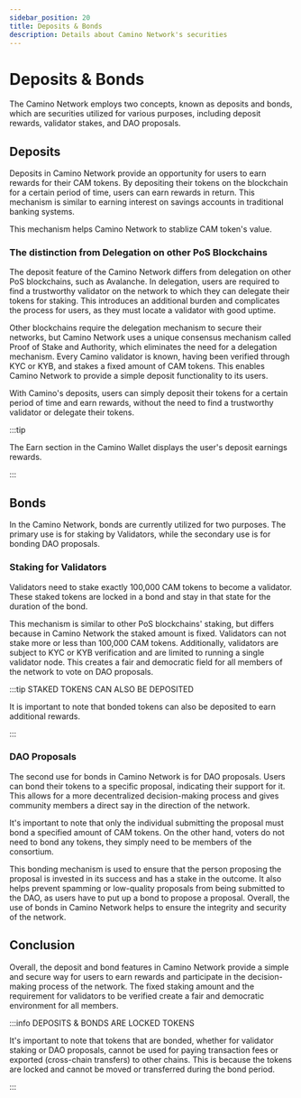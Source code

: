 ```yaml
---
sidebar_position: 20
title: Deposits & Bonds
description: Details about Camino Network's securities
---
```


# Deposits & Bonds

The Camino Network employs two concepts, known as deposits and bonds, which are securities utilized for various purposes, including deposit rewards, validator stakes, and DAO proposals.

## Deposits

Deposits in Camino Network provide an opportunity for users to earn rewards for their CAM tokens. By depositing their tokens on the blockchain for a certain period of time, users can earn rewards in return. This mechanism is similar to earning interest on savings accounts in traditional banking systems.

This mechanism helps Camino Network to stablize CAM token's value.

### The distinction from Delegation on other PoS Blockchains

The deposit feature of the Camino Network differs from delegation on other PoS blockchains, such as Avalanche. In delegation, users are required to find a trustworthy validator on the network to which they can delegate their tokens for staking. This introduces an additional burden and complicates the process for users, as they must locate a validator with good uptime.

Other blockchains require the delegation mechanism to secure their networks, but Camino Network uses a unique consensus mechanism called Proof of Stake and Authority, which eliminates the need for a delegation mechanism. Every Camino validator is known, having been verified through KYC or KYB, and stakes a fixed amount of CAM tokens. This enables Camino Network to provide a simple deposit functionality to its users.

With Camino's deposits, users can simply deposit their tokens for a certain period of time and earn rewards, without the need to find a trustworthy validator or delegate their tokens.

:::tip

The Earn section in the Camino Wallet displays the user's deposit earnings rewards.

:::

## Bonds

In the Camino Network, bonds are currently utilized for two purposes. The primary use is for staking by Validators, while the secondary use is for bonding DAO proposals.

### Staking for Validators

Validators need to stake exactly 100,000 CAM tokens to become a validator. These staked tokens are locked in a bond and stay in that state for the duration of the bond.

This mechanism is similar to other PoS blockchains' staking, but differs because in Camino Network the staked amount is fixed. Validators can not stake more or less than 100,000 CAM tokens. Additionally, validators are subject to KYC or KYB verification and are limited to running a single validator node. This creates a fair and democratic field for all members of the network to vote on DAO proposals.

:::tip STAKED TOKENS CAN ALSO BE DEPOSITED

It is important to note that bonded tokens can also be deposited to earn additional rewards.

:::

### DAO Proposals

The second use for bonds in Camino Network is for DAO proposals. Users can bond their tokens to a specific proposal, indicating their support for it. This allows for a more decentralized decision-making process and gives community members a direct say in the direction of the network.

It's important to note that only the individual submitting the proposal must bond a specified amount of CAM tokens. On the other hand, voters do not need to bond any tokens, they simply need to be members of the consortium.

This bonding mechanism is used to ensure that the person proposing the proposal is invested in its success and has a stake in the outcome. It also helps prevent spamming or low-quality proposals from being submitted to the DAO, as users have to put up a bond to propose a proposal. Overall, the use of bonds in Camino Network helps to ensure the integrity and security of the network.

## Conclusion

Overall, the deposit and bond features in Camino Network provide a simple and secure way for users to earn rewards and participate in the decision-making process of the network. The fixed staking amount and the requirement for validators to be verified create a fair and democratic environment for all members.

:::info DEPOSITS & BONDS ARE LOCKED TOKENS

It's important to note that tokens that are bonded, whether for validator staking or DAO proposals, cannot be used for paying transaction fees or exported (cross-chain transfers) to other chains. This is because the tokens are locked and cannot be moved or transferred during the bond period.

:::
